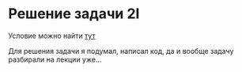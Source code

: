 # Решение задачи 2I

Условие можно найти [тут](https://contest.yandex.ru/contest/29223/problems/I/)

Для решения задачи я подумал, написал код, да и вообще задачу разбирали на лекции уже...

